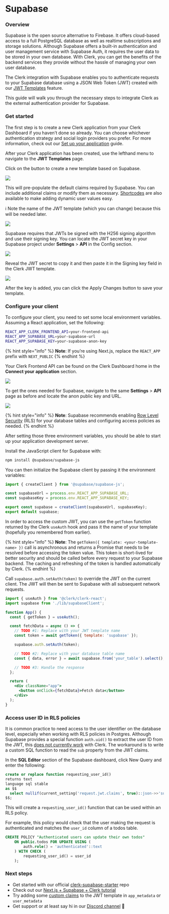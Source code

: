 # Supabase

### Overview

Supabase is the open source alternative to Firebase. It offers cloud-based access to a full PostgreSQL database as well as realtime subscriptions and storage solutions. Although Supabase offers a built-in authentication and user management service with Supabase Auth, it requires the user data to be stored in your own database. With Clerk, you can get the benefits of the backend services they provide without the hassle of managing your own user database.

The Clerk integration with Supabase enables you to authenticate requests to your Supabase database using a JSON Web Token (JWT) created with our [JWT Templates](../popular-guides/jwt-templates.md) feature.

This guide will walk you through the necessary steps to integrate Clerk as the external authentication provider for Supabase.

### Get started

The first step is to create a new Clerk application from your Clerk Dashboard if you haven’t done so already. You can choose whichever authentication strategy and social login providers you prefer. For more information, check out our [Set up your application](../popular-guides/setup-your-application.md) guide.

After your Clerk application has been created, use the lefthand menu to navigate to the **JWT Templates** page.

Click on the button to create a new template based on Supabase.

![](../.gitbook/assets/01\_supabase-template.png)

This will pre-populate the default claims required by Supabase. You can include additional claims or modify them as necessary. [Shortcodes](../popular-guides/jwt-templates.md#shortcodes) are also available to make adding dynamic user values easy.

ℹ️ Note the name of the JWT template (which you can change) because this will be needed later.

![](../.gitbook/assets/02\_jwt-claims.png)

Supabase requires that JWTs be signed with the H256 signing algorithm and use their signing key. You can locate the JWT secret key in your Supabase project under **Settings** > **API** in the Config section.

![](../.gitbook/assets/03\_jwt-secret.png)

Reveal the JWT secret to copy it and then paste it in the Signing key field in the Clerk JWT template.

![](../.gitbook/assets/04\_signing-key.png)

After the key is added, you can click the Apply Changes button to save your template.

### Configure your client

To configure your client, you need to set some local environment variables. Assuming a React application, set the following:

```bash
REACT_APP_CLERK_FRONTEND_API=your-frontend-api
REACT_APP_SUPABASE_URL=your-supabase-url
REACT_APP_SUPABASE_KEY=your-supabase-anon-key
```

{% hint style="info" %}
**Note**: If you’re using Next.js, replace the `REACT_APP` prefix with `NEXT_PUBLIC`
{% endhint %}

Your Clerk Frontend API can be found on the Clerk Dashboard home in the **Connect your application** section.

![](../.gitbook/assets/05\_clerk-frontend-api.png)

To get the ones needed for Supabase, navigate to the same **Settings** > **API** page as before and locate the anon public key and URL.



![](../.gitbook/assets/06\_supabase-keys.png)

{% hint style="info" %}
**Note**: Supabase recommends enabling [Row Level Security](https://supabase.com/docs/guides/auth/row-level-security) (RLS) for your database tables and configuring access policies as needed.
{% endhint %}

After setting those three environment variables, you should be able to start up your application development server.

Install the JavaScript client for Supabase with:

```bash
npm install @supabase/supabase-js
```

You can then initialize the Supabase client by passing it the environment variables:

```jsx
import { createClient } from '@supabase/supabase-js';

const supabaseUrl = process.env.REACT_APP_SUPABASE_URL;
const supabaseKey = process.env.REACT_APP_SUPABASE_KEY;

export const supabase = createClient(supabaseUrl, supabaseKey);
export default supabase;
```

In order to access the custom JWT, you can use the `getToken` function returned by the Clerk `useAuth` hook and pass it the name of your template (hopefully you remembered from earlier).

{% hint style="info" %}
**Note**: The `getToken({ template: <your-template-name> })` call is asynchronous and returns a Promise that needs to be resolved before accessing the token value. This token is short-lived for better security and should be called before every request to your Supabase backend. The caching and refreshing of the token is handled automatically by Clerk.
{% endhint %}

Call `supabase.auth.setAuth(token)` to override the JWT on the current client. The JWT will then be sent to Supabase with all subsequent network requests.

```jsx
import { useAuth } from '@clerk/clerk-react';
import supabase from './lib/supabaseClient';

function App() {
  const { getToken } = useAuth();

  const fetchData = async () => {
    // TODO #1: Replace with your JWT template name
    const token = await getToken({ template: 'supabase' });

    supabase.auth.setAuth(token);

    // TODO #2: Replace with your database table name
    const { data, error } = await supabase.from('your_table').select();

    // TODO #3: Handle the response
  };

  return (
    <div className="app">
      <button onClick={fetchData}>Fetch data</button>
    </div>
  );
}
```

### Access user ID in RLS policies

It is common practice to need access to the user identifier on the database level, especially when working with RLS policies in Postgres. Although Supabase provides a special function `auth.uid()` to extract the user ID from the JWT, this [does not currently work](https://github.com/supabase/supabase/discussions/4954) with Clerk. The workaround is to write a custom SQL function to read the `sub` property from the JWT claims.

In the **SQL Editor** section of the Supabase dashboard, click New Query and enter the following:

```sql
create or replace function requesting_user_id()
returns text 
language sql stable
as $$
  select nullif(current_setting('request.jwt.claims', true)::json->>'sub', '')::text;
$$;
```

This will create a `requesting_user_id()` function that can be used within an RLS policy.

For example, this policy would check that the user making the request is authenticated and matches the `user_id` column of a todos table.

```sql
CREATE POLICY "Authenticated users can update their own todos" 
	ON public.todos FOR UPDATE USING (
		auth.role() = 'authenticated'::text
	) WITH CHECK (
		requesting_user_id() = user_id
	);
```

### Next steps

* Get started with our official [clerk-supabase-starter](https://github.com/clerkinc/clerk-supabase-starter) repo
* Check out our [Next.js + Supabase + Clerk tutorial](https://clerk.dev/blog/nextjs-supabase-todos-with-multifactor-authentication)
* Try adding some [custom claims](../popular-guides/jwt-templates.md#template-basics) to the JWT template in `app_metadata` or `user_metadata`
* Get support or at least say hi in our [Discord channel](https://discord.com/invite/b5rXHjAg7A) 👋

